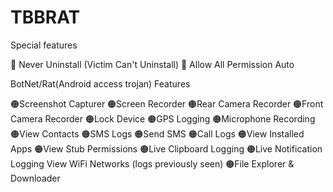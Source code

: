 # TBBRAT

 Special features

🔴 Never Uninstall (Victim Can't Uninstall)
🔴 Allow All Permission Auto

BotNet/Rat(Android access trojan) Features



 🟠Screenshot Capturer
 🟠Screen Recorder
 🟠Rear Camera Recorder
 🟠Front Camera Recorder
 🟠Lock Device
 🟠GPS Logging
 🟠Microphone Recording
 🟠View Contacts
 🟠SMS Logs
 🟠Send SMS
 🟠Call Logs
 🟠View Installed Apps
 🟠View Stub Permissions
 🟠Live Clipboard Logging
 🟠Live Notification Logging
View WiFi Networks (logs previously seen)
 🟠File Explorer & Downloader
